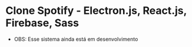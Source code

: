 # Clone Spotify - Electron.js, React.js, Firebase, Sass

- OBS: Esse sistema ainda está em desenvolvimento
